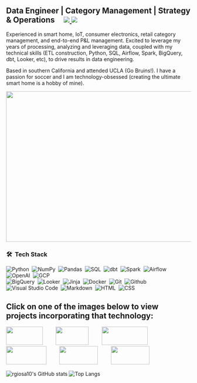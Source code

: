 <h2>
  Data Engineer | Category Management | Strategy & Operations &nbsp; &nbsp;
	<a href="https://www.linkedin.com/in/rubengiosa/">
		<img src="https://img.shields.io/badge/linkedin%20-%230077B5.svg?&style=flat&logo=linkedin&logoColor=white" />
	</a>
	<a href="mailto:rubenalexgiosa@gmail.com">
		<img src="https://img.shields.io/badge/Gmail-D14836?style=flat&logo=gmail&logoColor=white" />
	</a>
</h2>

Experienced in smart home, IoT, consumer electronics, retail category management, and end-to-end P&L management. Excited to leverage my years of processing, analyzing and leveraging data, coupled with my technical skills (ETL construction, Python, SQL, Airflow, Spark, BigQuery, dbt, Looker, etc), to drive results in data engineering.

Based in southern California and attended UCLA (Go Bruins!). I have a passion for soccer and I am technology-obsessed (creating the ultimate smart home is a hobby of mine).

<img src='https://user-images.githubusercontent.com/115185983/221060662-e527d92b-80d3-4258-9021-4fd866c2afa8.png' width='850' height='410'>

### 🛠 &nbsp;Tech Stack
![Python](https://img.shields.io/badge/-Python-05122A?style=flat&logo=python)&nbsp;
![NumPy](https://img.shields.io/badge/numpy%20-%23013243.svg?&style=flat&logo=numpy&logoColor=white)&nbsp;
![Pandas](https://img.shields.io/badge/pandas%20-%23150458.svg?&style=flat&logo=pandas&logoColor=white)&nbsp;
![SQL](https://img.shields.io/badge/-MySQL-05122A?style=flat&logo=mysql)&nbsp;
![dbt](https://img.shields.io/badge/-dbt-05122A?style=flat&logo=dbt)&nbsp; 
![Spark](https://img.shields.io/badge/-ApacheSpark-05122A?style=flat&logo=apachespark)&nbsp; 
![Airflow](https://img.shields.io/badge/-ApacheAirflow-05122A?style=flat&logo=apacheairflow)&nbsp;
![OpenAI](https://img.shields.io/badge/-OpenAI-05122A?style=flat&logo=openai)&nbsp;
![GCP](https://img.shields.io/badge/-GoogleCloud-05122A?style=flat&logo=googlecloud)&nbsp; \
![BigQuery](https://img.shields.io/badge/-BigQuery-05122A?style=flat&logo=bigquery)&nbsp; 
![Looker](https://img.shields.io/badge/-Looker-05122A?style=flat&logo=looker)&nbsp;
![Jinja](https://img.shields.io/badge/-Jinja-05122A?style=flat&logo=jinja)&nbsp;
![Docker](https://img.shields.io/badge/-Docker-05122A?style=flat&logo=docker)&nbsp;
![Git](https://img.shields.io/badge/-Git-05122A?style=flat&logo=git)&nbsp;
![Github](https://img.shields.io/badge/-Github-05122A?style=flat&logo=github)&nbsp;
![Visual Studio Code](https://img.shields.io/badge/-Visual%20Studio%20Code-05122A?style=flat&logo=visual-studio-code&logoColor=007ACC)&nbsp;
![Markdown](https://img.shields.io/badge/-Markdown-05122A?style=flat&logo=markdown)&nbsp;
![HTML](https://img.shields.io/badge/-HTML-05122A?style=flat&logo=html5)&nbsp;
![CSS](https://img.shields.io/badge/-CSS-05122A?style=flat&logo=css3)&nbsp;

## Click on one of the images below to view projects incorporating that technology:

[<img src='https://img.shields.io/badge/-Python-05122A?style=flat&logo=python' width='100' height='50'>](https://github.com/rgiosa10/crypto-pricing-project.git) &nbsp; &nbsp; &nbsp; &nbsp; 
[<img src='https://img.shields.io/badge/-dbt-05122A?style=flat&logo=dbt' width='90' height='50'>](https://github.com/rgiosa10/dbt-indpnt-proj.git) &nbsp; &nbsp; &nbsp; &nbsp; 
[<img src='https://img.shields.io/badge/-ApacheAirflow-05122A?style=flat&logo=apacheairflow' width='125' height='50'>](https://github.com/rgiosa10/team-week3.git) &nbsp; &nbsp; &nbsp; &nbsp; 
[<img src='https://img.shields.io/badge/-MySQL-05122A?style=flat&logo=mysql' width='110' height='50'>](https://github.com/rgiosa10/Emissions-by-Country.git) &nbsp; &nbsp; &nbsp; &nbsp; 
[<img src='https://img.shields.io/badge/-BigQuery-05122A?style=flat&logo=bigquery' width='105' height='50'>](https://github.com/rgiosa10/team-week3.git) &nbsp; &nbsp; &nbsp; &nbsp; 
[<img src='https://img.shields.io/badge/-Looker-05122A?style=flat&logo=looker' width='105' height='50'>](https://github.com/rgiosa10/Emissions-by-Country.git)


![rgiosa10's GitHub stats](https://github-readme-stats.vercel.app/api?username=rgiosa10&theme=dark&show_icons=true&hide_title=true)
![Top Langs](https://github-readme-stats.vercel.app/api/top-langs/?username=rgiosa10&theme=dark&show_icons=true&layout=compact&langs_count=7&hide_title=true)



